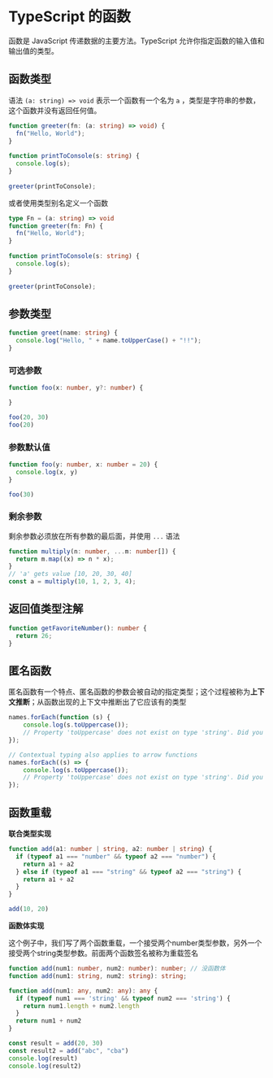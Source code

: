 # TypeScript 的函数

函数是 JavaScript 传递数据的主要方法。TypeScript 允许你指定函数的输入值和输出值的类型。



## 函数类型

语法 `(a: string) => void` 表示一个函数有一个名为 `a` ，类型是字符串的参数，这个函数并没有返回任何值。

```ts
function greeter(fn: (a: string) => void) {
  fn("Hello, World");
}
 
function printToConsole(s: string) {
  console.log(s);
}
 
greeter(printToConsole);
```



或者使用类型别名定义一个函数

```ts
type Fn = (a: string) => void
function greeter(fn: Fn) {
  fn("Hello, World");
}
 
function printToConsole(s: string) {
  console.log(s);
}
 
greeter(printToConsole);
```











## 参数类型

```ts
function greet(name: string) {
  console.log("Hello, " + name.toUpperCase() + "!!");
}
```

### 可选参数

```ts
function foo(x: number, y?: number) {

}

foo(20, 30)
foo(20)
```





### 参数默认值

```ts
function foo(y: number, x: number = 20) {
  console.log(x, y)
}

foo(30)
```



### 剩余参数

剩余参数必须放在所有参数的最后面，并使用 `...` 语法

```ts
function multiply(n: number, ...m: number[]) {
  return m.map((x) => n * x);
}
// 'a' gets value [10, 20, 30, 40]
const a = multiply(10, 1, 2, 3, 4);
```



## 返回值类型注解

```ts
function getFavoriteNumber(): number {
  return 26;
}
```



## 匿名函数

匿名函数有一个特点、匿名函数的参数会被自动的指定类型；这个过程被称为**上下文推断**；从函数出现的上下文中推断出了它应该有的类型

```ts
names.forEach(function (s) {
    console.log(s.toUppercase());
    // Property 'toUppercase' does not exist on type 'string'. Did you mean 'toUpperCase'?
});

// Contextual typing also applies to arrow functions
names.forEach((s) => {
    console.log(s.toUppercase());
    // Property 'toUppercase' does not exist on type 'string'. Did you mean 'toUpperCase'?
});
```







## 函数重载

**联合类型实现**

```ts
function add(a1: number | string, a2: number | string) {
  if (typeof a1 === "number" && typeof a2 === "number") {
    return a1 + a2
  } else if (typeof a1 === "string" && typeof a2 === "string") {
    return a1 + a2
  }
}

add(10, 20)
```



**函数体实现**

这个例子中，我们写了两个函数重载，一个接受两个number类型参数，另外一个接受两个string类型参数。前面两个函数签名被称为重载签名

```ts
function add(num1: number, num2: number): number; // 没函数体
function add(num1: string, num2: string): string;

function add(num1: any, num2: any): any {
  if (typeof num1 === 'string' && typeof num2 === 'string') {
    return num1.length + num2.length
  }
  return num1 + num2
}

const result = add(20, 30)
const result2 = add("abc", "cba")
console.log(result)
console.log(result2)
```

